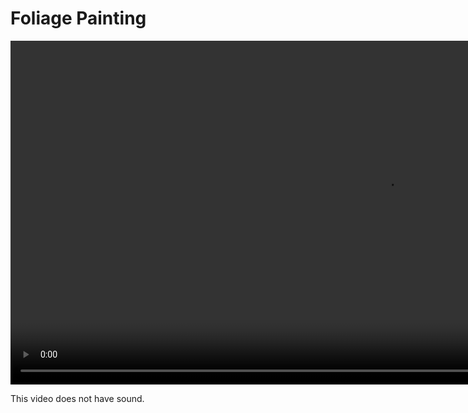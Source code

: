 # Foliage Painting

<!-- Further Instructions can be found in [monoDrive New Vehicle Model Document](https://docs.google.com/document/d/1CNKV6uH6LYNShUDCY0I2ScNnKuVzvCVtPHe4Pv_Hcs0/edit?usp=sharing). -->

<div class="ue_videos">
  <video width=1200px height=550px muted autoplay loop>
    <source src="https://cdn.monodrive.io/Tutorials_FoliagePainting.mp4" type="video/mp4">
  </video>
</div> 

This video does not have sound.